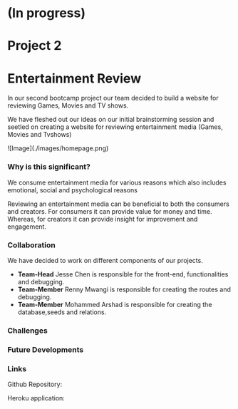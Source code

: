 # (In progress)
# Project 2
# Entertainment Review

<p>In our second bootcamp project our team decided to build a website for reviewing Games, Movies and TV shows.</p>
<p>We have fleshed out our ideas on our initial brainstorming session and seetled on creating a website for reviewing entertainment media (Games, Movies and Tvshows)</p>
![Image](./images/homepage.png)

### Why is this significant?

<p>We consume entertainment media for various reasons which also includes emotional, social and psychological reasons </p>

<p>Reviewing an entertainment media can be beneficial to both the consumers and creators. For consumers it can provide value for money and time. Whereas, for creators it can provide insight for improvement and engagement.</p>


### Collaboration
<p>We have decided to work on different components of our projects.</p>

* <b>Team-Head</b> Jesse Chen is responsible for the front-end, functionalities and debugging.
* <b>Team-Member</b> Renny Mwangi is responsible for creating the routes and debugging.
* <b>Team-Member</b> Mohammed Arshad is responsible for creating the database,seeds and relations.

### Challenges

### Future Developments

### Links
Github Repository:

Heroku application:

